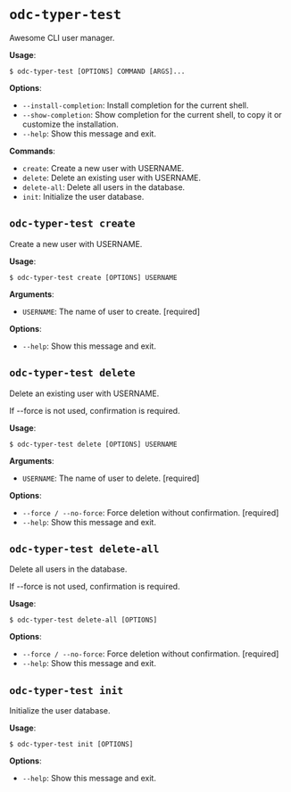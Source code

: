 # `odc-typer-test`

Awesome CLI user manager.

**Usage**:

```console
$ odc-typer-test [OPTIONS] COMMAND [ARGS]...
```

**Options**:

* `--install-completion`: Install completion for the current shell.
* `--show-completion`: Show completion for the current shell, to copy it or customize the installation.
* `--help`: Show this message and exit.

**Commands**:

* `create`: Create a new user with USERNAME.
* `delete`: Delete an existing user with USERNAME.
* `delete-all`: Delete all users in the database.
* `init`: Initialize the user database.

## `odc-typer-test create`

Create a new user with USERNAME.

**Usage**:

```console
$ odc-typer-test create [OPTIONS] USERNAME
```

**Arguments**:

* `USERNAME`: The name of user to create.  [required]

**Options**:

* `--help`: Show this message and exit.

## `odc-typer-test delete`

Delete an existing user with USERNAME.

If --force is not used, confirmation is required.

**Usage**:

```console
$ odc-typer-test delete [OPTIONS] USERNAME
```

**Arguments**:

* `USERNAME`: The name of user to delete.  [required]

**Options**:

* `--force / --no-force`: Force deletion without confirmation.  [required]
* `--help`: Show this message and exit.

## `odc-typer-test delete-all`

Delete all users in the database.

If --force is not used, confirmation is required.

**Usage**:

```console
$ odc-typer-test delete-all [OPTIONS]
```

**Options**:

* `--force / --no-force`: Force deletion without confirmation.  [required]
* `--help`: Show this message and exit.

## `odc-typer-test init`

Initialize the user database.

**Usage**:

```console
$ odc-typer-test init [OPTIONS]
```

**Options**:

* `--help`: Show this message and exit.
